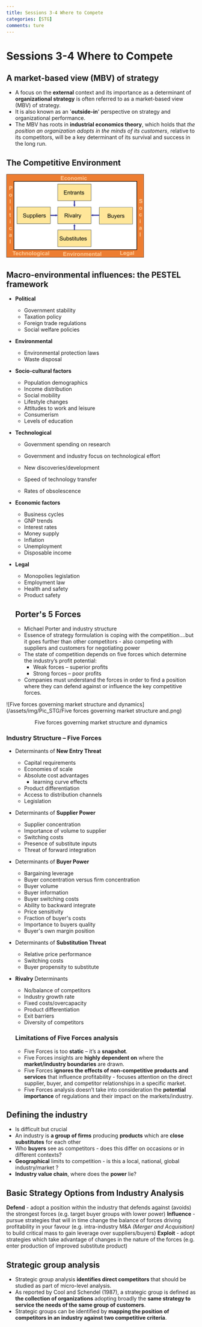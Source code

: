 ```yaml
---
title: Sessions 3-4 Where to Compete
categories: [STG]
comments: ture
---
```

# Sessions 3-4 Where to Compete

## A market-based view (MBV) of strategy
- A focus on the **external** context and its importance as a determinant of **organizational strategy** is often referred to as a market-based view (MBV) of strategy.
- It is also known as an '**outside-in**' perspective on strategy and organizational performance.
- The MBV has roots in **industrial economics theory**, which holds that *the position an organization adopts in the minds of its customers*, relative to its competitors, will be a key determinant of its survival and success in the long run.

## The Competitive Environment
<img src="/assets/img/Pic_STG/The Competitive Environment.png" alt="The Competitive Environment" style="zoom:48%;" />

## Macro-environmental influences: the PESTEL framework
- **Political**
	
	- Government stability
	- Taxation policy
	- Foreign trade regulations
	- Social welfare policies
	
- **Environmental**
	
	- Environmental protection laws
	- Waste disposal
	
- **Socio-cultural factors**
	
	- Population demographics
	- Income distribution
	- Social mobility
	- Lifestyle changes
	- Attitudes to work and leisure
	- Consumerism
	- Levels of education
	
- **Technological**
	
	- Government spending on research
	- Government and industry focus on technological effort
	
	- New discoveries/development
	- Speed of technology transfer
	- Rates of obsolescence
	
- **Economic factors**
	
	- Business cycles
	- GNP trends
	- Interest rates
	- Money supply
	- Inflation
	- Unemployment
	- Disposable income
	
- **Legal**
	
	- Monopolies legislation
	- Employment law
	- Health and safety
	- Product safety
	
	## Porter's 5 Forces
	
	- Michael Porter and industry structure
	- Essence of strategy formulation is coping with the competition….but it goes further than other competitors - also competing with suppliers and customers for negotiating power
	- The state of competition depends on five forces which determine the industry’s profit potential:
		- Weak forces – superior profits
		- Strong forces – poor profits
	- Companies must understand the forces in order to find a position where they can defend against or influence the key competitive forces.

![Five forces governing market structure and dynamics](/assets/img/Pic_STG/Five forces governing market structure and.png)

<center>Five forces governing market structure and dynamics</center>

### Industry Structure – Five Forces
- Determinants of **New Entry Threat**
	- Capital requirements 
	- Economies of scale
	- Absolute cost advantages
		- learning curve effects
	- Product differentiation 
	- Access to distribution channels
	- Legislation
	
- Determinants of **Supplier Power**
	- Supplier concentration
	- Importance of volume to supplier
	- Switching costs
	- Presence of substitute inputs
	- Threat of forward integration
	
- Determinants of **Buyer Power**
	- Bargaining leverage
	- Buyer concentration versus firm concentration
	- Buyer volume
	- Buyer information
	- Buyer switching costs
	- Ability to backward integrate
	- Price sensitivity
	- Fraction of buyer's costs
	- Importance to buyers quality
	- Buyer's own margin position
	
- Determinants of **Substitution Threat**
	- Relative price performance
	- Switching costs
	- Buyer propensity to substitute
	
- **Rivalry** Determinants
	
	- No/balance of competitors
	- Industry growth rate
	- Fixed costs/overcapacity
	- Product differentiation
	- Exit barriers
	- Diversity of competitors
	
	### Limitations of Five Forces analysis
	- Five Forces is too **static** – it’s a **snapshot**. 
	- Five Forces insights are **highly dependent on** where the **market/industry boundaries** are drawn.
	- Five Forces **ignores the effects of non-competitive products and services** that influence profitability - focuses attention on the direct supplier, buyer, and competitor relationships in a specific market.
	- Five Forces analysis doesn’t take into consideration the **potential importance** of regulations and their impact on the markets/industry.

## Defining the industry 
- Is difficult but crucial
- An industry is **a group of firms** producing **products** which are **close substitutes** for each other
- Who **buyers** see as competitors - does this differ on occasions or in different contexts?
- **Geographical** limits to competition - is this a local, national, global industry/market ?
- **Industry value chain**, where does the **power** lie?

## Basic Strategy Options from Industry Analysis
**Defend** - adopt a position within the industry that defends against (avoids) the strongest forces (e.g. target buyer groups with lower power)
**Influence** - pursue strategies that will in time change the balance of forces driving profitability in your favour (e.g. intra-industry M&A *(Merger and Acquisition)* to build critical mass to gain leverage over suppliers/buyers)
**Exploit** - adopt strategies which take advantage of changes in the nature of the forces (e.g. enter production of improved substitute product)

## Strategic group analysis
- Strategic group analysis **identifies direct competitors** that should be studied as part of micro-level analysis. 
- As reported by Cool and Schendel (1987), a strategic group is defined as **the collection of organizations** adopting broadly the **same strategy to service the needs of the same group of customers**. 
- Strategic groups can be identified by **mapping the position of competitors in an industry against two competitive criteria**.
